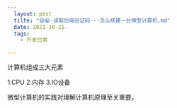 ```yaml
---
  layout: post
  tilte: "😄😁-读取后端验证码---怎么搭建一台微型计算机.md"
  date: 2021-10-21-
  tags: 
    - 开发日常

---
```


计算机组成三大元素

1.CPU
2.内存
3.IO设备

微型计算机的实践对理解计算机原理至关重要。
